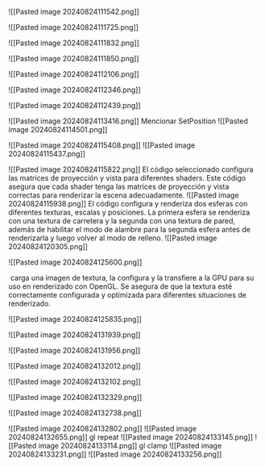 ![[Pasted image 20240824111542.png]]

![[Pasted image 20240824111725.png]]

![[Pasted image 20240824111832.png]]

![[Pasted image 20240824111850.png]]

![[Pasted image 20240824112106.png]]

![[Pasted image 20240824112346.png]]

![[Pasted image 20240824112439.png]]

![[Pasted image 20240824113416.png]]
Mencionar SetPosition
![[Pasted image 20240824114501.png]]

![[Pasted image 20240824115408.png]]
![[Pasted image 20240824115437.png]]

![[Pasted image 20240824115822.png]]
El código seleccionado configura las matrices de proyección y vista para diferentes shaders. Este código asegura que cada shader tenga las matrices de proyección y vista correctas para renderizar la escena adecuadamente.
![[Pasted image 20240824115938.png]]
El código configura y renderiza dos esferas con diferentes texturas, escalas y posiciones. La primera esfera se renderiza con una textura de carretera y la segunda con una textura de pared, además de habilitar el modo de alambre para la segunda esfera antes de renderizarla y luego volver al modo de relleno.
![[Pasted image 20240824120305.png]]

![[Pasted image 20240824125600.png]]

 carga una imagen de textura, la configura y la transfiere a la GPU para su uso en renderizado con OpenGL. Se asegura de que la textura esté correctamente configurada y optimizada para diferentes situaciones de renderizado.

![[Pasted image 20240824125835.png]]

![[Pasted image 20240824131939.png]]

![[Pasted image 20240824131956.png]]

![[Pasted image 20240824132012.png]]

![[Pasted image 20240824132102.png]]

![[Pasted image 20240824132329.png]]

![[Pasted image 20240824132738.png]]

![[Pasted image 20240824132802.png]]
![[Pasted image 20240824132655.png]]
gl repeat
![[Pasted image 20240824133145.png]]
![[Pasted image 20240824133114.png]]
gl clamp
![[Pasted image 20240824133231.png]]
![[Pasted image 20240824133256.png]]
